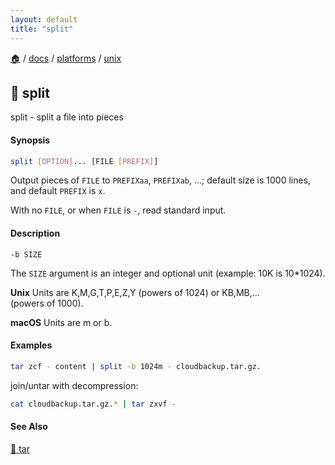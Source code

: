 ```yaml
---
layout: default
title: "split"
---
```


[🏠](/)
/ [docs](/docs)
/ [platforms](/docs/platforms)
/ [unix](/docs/platforms/unix)

## 📄 split

split - split a file into pieces

#### Synopsis

```sh
split [OPTION]... [FILE [PREFIX]]
```

Output  pieces of `FILE` to `PREFIXaa`, `PREFIXab`, ...; default size is 1000
lines, and default `PREFIX` is `x`.

With no `FILE`, or when `FILE` is `-`, read standard input.

#### Description

`-b SIZE`

The `SIZE` argument is an integer and  optional  unit  (example:  10K  is
10\*1024).

**Unix** Units are K,M,G,T,P,E,Z,Y  (powers  of 1024) or KB,MB,...  
(powers of 1000).

**macOS** Units are m or b.

#### Examples

```sh
tar zcf - content | split -b 1024m - cloudbackup.tar.gz.
```

join/untar with decompression:

```sh
cat cloudbackup.tar.gz.* | tar zxvf -
```

#### See Also

[📄 tar](tar.html)  

